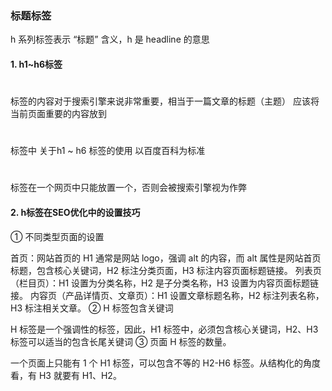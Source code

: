 ### 标题标签    
h 系列标签表示 “标题” 含义，h 是 headline 的意思    
#### 1. h1~h6标签
<h1></h1>标签的内容对于搜索引擎来说非常重要，相当于一篇文章的标题（主题）
应该将当前页面重要的内容放到 <h1></h1>标签中
关于h1 ~ h6 标签的使用 以百度百科<https://baike.baidu.com/item/%E5%89%8D%E7%AB%AF%E5%BC%80%E5%8F%91/10009024>为标准
<h1></h1>标签在一个网页中只能放置一个，否则会被搜索引擎视为作弊 

#### 2. h标签在SEO优化中的设置技巧  
① 不同类型页面的设置

首页：网站首页的 H1 通常是网站 logo，强调 alt 的内容，而 alt 属性是网站首页标题，包含核心关键词，H2 标注分类页面，H3 标注内容页面标题链接。
列表页（栏目页）：H1 设置为分类名称，H2 是子分类名称，H3 设置为内容页面标题链接。
内容页（产品详情页、文章页）：H1 设置文章标题名称，H2 标注列表名称，H3 标注相关文章。
② H 标签包含关键词

H 标签是一个强调性的标签，因此，H1 标签中，必须包含核心关键词，H2、H3 标签可以适当的包含长尾关键词
③ 页面 H 标签的数量。

一个页面上只能有 1 个 H1 标签，可以包含不等的 H2-H6 标签。从结构化的角度看，有 H3 就要有 H1、H2。